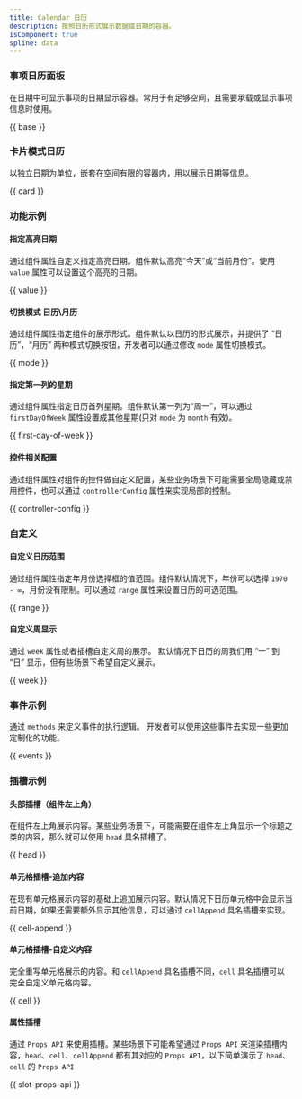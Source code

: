 ```yaml
---
title: Calendar 日历
description: 按照日历形式展示数据或日期的容器。
isComponent: true
spline: data
---
```


### 事项日历面板

在日期中可显示事项的日期显示容器。常用于有足够空间，且需要承载或显示事项信息时使用。

{{ base }}

### 卡片模式日历

以独立日期为单位，嵌套在空间有限的容器内，用以展示日期等信息。

{{ card }}

### 功能示例

#### 指定高亮日期

通过组件属性自定义指定高亮日期。组件默认高亮“今天”或“当前月份”。使用 `value` 属性可以设置这个高亮的日期。

{{ value }}

#### 切换模式 日历\月历

通过组件属性指定组件的展示形式。组件默认以日历的形式展示，并提供了 “日历”，“月历” 两种模式切换按钮，开发者可以通过修改 `mode` 属性切换模式。

{{ mode }}

#### 指定第一列的星期

通过组件属性指定日历首列星期。组件默认第一列为“周一”，可以通过 `firstDayOfWeek` 属性设置成其他星期(只对 `mode` 为 `month` 有效)。

{{ first-day-of-week }}

#### 控件相关配置

通过组件属性对组件的控件做自定义配置，某些业务场景下可能需要全局隐藏或禁用控件，也可以通过 `controllerConfig` 属性来实现局部的控制。

{{ controller-config }}

### 自定义

#### 自定义日历范围

通过组件属性指定年月份选择框的值范围。组件默认情况下，年份可以选择 `1970 - ∞`，月份没有限制。可以通过 `range` 属性来设置日历的可选范围。

{{ range }}

#### 自定义周显示

通过 `week` 属性或者插槽自定义周的展示。 默认情况下日历的周我们用 “一” 到 “日” 显示，但有些场景下希望自定义展示。

{{ week }}
### 事件示例

通过 `methods` 来定义事件的执行逻辑。 开发者可以使用这些事件去实现一些更加定制化的功能。

{{ events }}

### 插槽示例

#### 头部插槽（组件左上角）

在组件左上角展示内容。某些业务场景下，可能需要在组件左上角显示一个标题之类的内容，那么就可以使用 `head` 具名插槽了。

{{ head }}

#### 单元格插槽-追加内容

在现有单元格展示内容的基础上追加展示内容。默认情况下日历单元格中会显示当前日期，如果还需要额外显示其他信息，可以通过 `cellAppend` 具名插槽来实现。

{{ cell-append }}

#### 单元格插槽-自定义内容

完全重写单元格展示的内容。和 `cellAppend` 具名插槽不同，`cell` 具名插槽可以完全自定义单元格内容。

{{ cell }}

#### 属性插槽

通过 `Props API` 来使用插槽。某些场景下可能希望通过 `Props API` 来渲染插槽内容，`head`、`cell`、`cellAppend` 都有其对应的 `Props API`，以下简单演示了 `head`、`cell` 的 `Props API`

{{ slot-props-api }}
